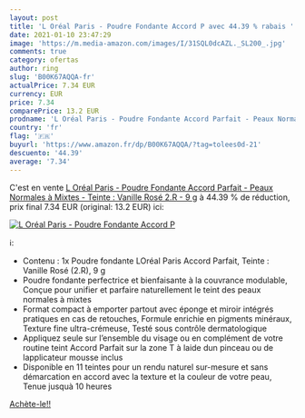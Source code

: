 ```yaml
---
layout: post
title: 'L Oréal Paris - Poudre Fondante Accord P avec 44.39 % rabais '
date: 2021-01-10 23:47:29
image: 'https://m.media-amazon.com/images/I/31SQL0dcAZL._SL200_.jpg'
comments: true
category: ofertas
author: ring
slug: 'B00K67AQQA-fr'
actualPrice: 7.34 EUR
currency: EUR
price: 7.34
comparePrice: 13.2 EUR
prodname: 'L Oréal Paris - Poudre Fondante Accord Parfait - Peaux Normales à Mixtes - Teinte : Vanille Rosé  2.R  - 9 g'
country: 'fr'
flag: '🇫🇷'
buyurl: 'https://www.amazon.fr/dp/B00K67AQQA/?tag=tolees0d-21'
descuento: '44.39'
average: '7.34'
---
```


C'est en vente [L Oréal Paris - Poudre Fondante Accord Parfait - Peaux Normales à Mixtes - Teinte : Vanille Rosé  2.R  - 9 g](https://www.amazon.fr/dp/B00K67AQQA/?tag=tolees0d-21)  à  44.39 % de réduction, prix final  7.34 EUR (original: 13.2 EUR) ici:

[![L Oréal Paris - Poudre Fondante Accord P](https://m.media-amazon.com/images/I/31SQL0dcAZL._SL200_.jpg)](https://www.amazon.fr/dp/B00K67AQQA/?tag=tolees0d-21)

ℹ️:

- Contenu : 1x Poudre fondante LOréal Paris Accord Parfait, Teinte : Vanille Rosé (2.R), 9 g
- Poudre fondante perfectrice et bienfaisante à la couvrance modulable, Conçue pour unifier et parfaire naturellement le teint des peaux normales à mixtes
- Format compact à emporter partout avec éponge et miroir intégrés pratiques en cas de retouches, Formule enrichie en pigments minéraux, Texture fine ultra-crémeuse, Testé sous contrôle dermatologique
- Appliquez seule sur l’ensemble du visage ou en complément de votre routine teint Accord Parfait sur la zone T à laide dun pinceau ou de lapplicateur mousse inclus
- Disponible en 11 teintes pour un rendu naturel sur-mesure et sans démarcation en accord avec la texture et la couleur de votre peau, Tenue jusquà 10 heures

[Achète-le!!](https://www.amazon.fr/dp/B00K67AQQA/?tag=tolees0d-21)
